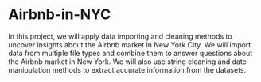 # Airbnb-in-NYC

In this project, we will apply data importing and cleaning methods to uncover insights about the Airbnb market in New York City.  We will import data from multiple file types and combine them to answer questions about the Airbnb market in New York. We will also use string cleaning and date manipulation methods to extract accurate information from the datasets.
